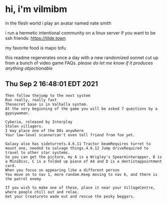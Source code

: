 # hi, i'm vilmibm

in the flesh world i play an avatar named nate smith

i run a hermetic intentional community on a linux server if you want to be ssh friends: https://tilde.town

my favorite food is mapo tofu

this readme regenerates once a day with a new randomized sonnet cut up from a bunch of video game FAQs.
_please do let me know if it produces anything objectionable_

## Thu Sep  2 16:48:01 EDT 2021

    Then follow thejump to the next system
    Run really, really fast
    Thesecret base is in Valhalla system.
    At the very beginning of the game you will be asked 7 questions by a gypsywoman.
    
    Cyberia, released by Interplay
    Stolen villagers.
    I may place one of the D8s anywhere
    Your low-level scannercan't even tell friend from foe yet.
    
    Galaxy also has sideturrets.4.6.11 Tractor beamRequires turret to mount one, needed to salvage things.4.6.12 Jump driveRequired to travel to other star systems.
    So you can get the picture, my A is a Wrigley's Spearmintwrapper, B is a MiniDisc, C is a folded up piece of A4 and D is a dentistappointment card.
    When you focus on appearing like a different person
    You move on to nav 1, more random.Keep moving to nav 6, and there is the patrol enemy
    
    If you wish to make one of these, place it near your VillageCentre, where people chill out and relax.
    Get your Creatureto wade out and rescue the pesky beggars.
